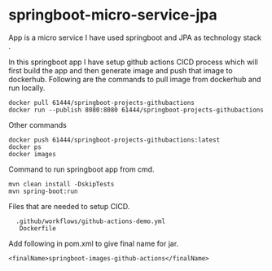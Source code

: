 # springboot-micro-service-jpa
App is a micro service I have used springboot and JPA as technology stack . 
	
In this springboot app I have setup github actions CICD process which will first build the app and then generate image and push that image to dockerhub.
Following are the commands to pull image from dockerhub and run locally. 
	
	docker pull 61444/springboot-projects-githubactions
	docker run --publish 8080:8080 61444/springboot-projects-githubactions

Other commands

	docker push 61444/springboot-projects-githubactions:latest
	docker ps
	docker images

 Command to run springboot app from cmd.
 
	mvn clean install -DskipTests
	mvn spring-boot:run

Files that are needed to setup CICD. 

      .github/workflows/github-actions-demo.yml
       Dockerfile
		
Add following in pom.xml to give final name for jar.

	<finalName>springboot-images-github-actions</finalName>
